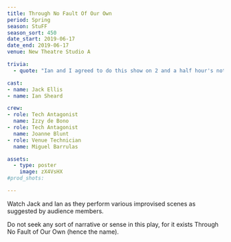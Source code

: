 ```yaml
---
title: Through No Fault Of Our Own
period: Spring
season: StuFF
season_sort: 450
date_start: 2019-06-17
date_end: 2019-06-17
venue: New Theatre Studio A

trivia:
  - quote: "Ian and I agreed to do this show on 2 and a half hour's notice, with me not having improvised since 2016."

cast:
- name: Jack Ellis
- name: Ian Sheard

crew:
- role: Tech Antagonist
  name: Izzy de Bono
- role: Tech Antagonist
  name: Joanne Blunt
- role: Venue Technician
  name: Miguel Barrulas

assets:
  - type: poster
    image: zX4VsHX
#prod_shots:

---
```


Watch Jack and Ian as they perform various improvised scenes as suggested by audience members.

Do not seek any sort of narrative or sense in this play, for it exists Through No Fault of Our Own (hence the name).
